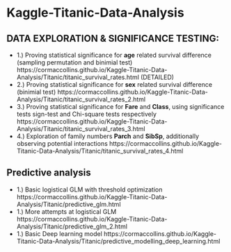 # Kaggle-Titanic-Data-Analysis

## DATA EXPLORATION & SIGNIFICANCE TESTING:

<ul>
        <li>1.) Proving statistical significance for <b>age</b> related survival difference (sampling permutation and binimial test) 
https://cormaccollins.github.io/Kaggle-Titanic-Data-Analysis/Titanic/titanic_survival_rates.html (DETAILED)</li>
        <li>2.) Proving statistical significance for <b>sex</b> related survival difference (binimial test)
https://cormaccollins.github.io/Kaggle-Titanic-Data-Analysis/Titanic/titanic_survival_rates_2.html</li>
        <li>3.) Proving statistical significance for <b>Fare</b> and <b>Class</b>, using significance tests sign-test and Chi-square tests respectively
https://cormaccollins.github.io/Kaggle-Titanic-Data-Analysis/Titanic/titanic_survival_rates_3.html</li>  
        <li>4.) Exploration of  family numbers <b>Parch</b> and <b>SibSp</b>, additionally observing potential interactions
https://cormaccollins.github.io/Kaggle-Titanic-Data-Analysis/Titanic/titanic_survival_rates_4.html</li>
 </ul>


## Predictive analysis

<ul>
        <li>1.) Basic logistical GLM with threshold optimization
        https://cormaccollins.github.io/Kaggle-Titanic-Data-Analysis/Titanic/predictive_glm.html</li> 
        <li>1.) More attempts at logistical GLM
        https://cormaccollins.github.io/Kaggle-Titanic-Data-Analysis/Titanic/predictive_glm_2.html</li>
        <li>1.) Basic Deep learning model
        https://cormaccollins.github.io/Kaggle-Titanic-Data-Analysis/Titanic/predictive_modelling_deep_learning.html</li> 
</ul>
